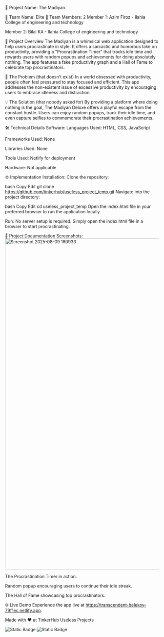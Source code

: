 🧩 Project Name: The Madiyan 

🔧 Team Name: Elite
👥 Team Members: 2
Member 1: Azim Firoz - Ilahia College of engineering and technology 

Member 2: Bilal KA - Ilahia College of engineering and technology 

📝 Project Overview
The Madiyan is a whimsical web application designed to help users procrastinate in style. It offers a sarcastic and humorous take on productivity, providing a "Procrastination Timer" that tracks idle time and rewards users with random popups and achievements for doing absolutely nothing. The app features a fake productivity graph and a Hall of Fame to celebrate top procrastinators.

🚨 The Problem (that doesn't exist)
In a world obsessed with productivity, people often feel pressured to stay focused and efficient. This app addresses the non-existent issue of excessive productivity by encouraging users to embrace idleness and distraction.

💡 The Solution (that nobody asked for)
By providing a platform where doing nothing is the goal, The Madiyan Deluxe offers a playful escape from the constant hustle. Users can enjoy random popups, track their idle time, and even capture selfies to commemorate their procrastination achievements.

🛠️ Technical Details
Software:
Languages Used: HTML, CSS, JavaScript

Frameworks Used: None

Libraries Used: None

Tools Used: Netlify for deployment

Hardware:
Not applicable

⚙️ Implementation
Installation:
Clone the repository:

bash
Copy
Edit
git clone https://github.com/tinkerhub/useless_project_temp.git
Navigate into the project directory:

bash
Copy
Edit
cd useless_project_temp
Open the index.html file in your preferred browser to run the application locally.

Run:
No server setup is required. Simply open the index.html file in a browser to start procrastinating.

📸 Project Documentation
Screenshots: <img width="1920" height="1080" alt="Screenshot 2025-08-09 160933" src="https://github.com/user-attachments/assets/df3a4252-e5c6-45fc-bd43-df15849e07b7" />


The Procrastination Timer in action.


Random popup encouraging users to continue their idle streak.


The Hall of Fame showcasing top procrastinators.


🌐 Live Demo
Experience the app live at https://transcendent-belekoy-79f1ec.netlify.app.

Made with ❤️ at TinkerHub Useless Projects 

![Static Badge](https://img.shields.io/badge/TinkerHub-24?color=%23000000&link=https%3A%2F%2Fwww.tinkerhub.org%2F)
![Static Badge](https://img.shields.io/badge/UselessProjects--25-25?link=https%3A%2F%2Fwww.tinkerhub.org%2Fevents%2FQ2Q1TQKX6Q%2FUseless%2520Projects)

